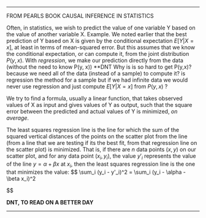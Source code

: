 ----------------------------------------------------------
FROM PEARLS BOOK CAUSAL INFERENCE IN STATISTICS   

Often, in statistics, we wish to predict the value of one variable Y based on the value of another variable X. Example. We noted earlier that the best prediction of Y based on X is given by the conditional expectation $E[Y|X = x ]$, at least in terms of mean-squared error. But this assumes that we know the conditional expectation, or can compute it, from the joint distribution $P(y, x)$. With *regression*, we make our prediction directly from the data (without the need to know P(y, x)) 
**DNT
Why is is so hard to get P(y,x)? because we need all of the data (instead of a sample) to compute it? is regression the method for a sample but if we had infinite data we would never use regression and just compute $E[Y|X = x]$ from $P(y, x)$ ?

We try to find a formula, usually a linear function, that takes observed values of X as input and gives values of Y as output, such that the square error between the predicted and actual values of Y is minimized, *on average*. 

The least squares regression line is the line for which the sum of the squared vertical distances of the points on the scatter plot from the line (from a line that we are testing if its the best fit, from that regression line on the scatter plot) is minimized. That is, if there are $n$ data points $(x, y)$ on our scatter plot, and for any data point $(x_i, y_i)$, the value $y′_i$  represents the value of the line $y = \alpha + \beta x$ at $x_i$, then the least squares regression line is the one that minimizes the value: 
$$
\sum_i (y_i - y'_i)^2 = \sum_i (y_i - \alpha - \beta x_i)^2 

$$

**DNT, TO READ ON A BETTER DAY**


















----------------------------------------------------------